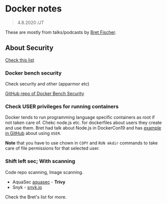 # Docker notes

> 4.8.2020 /JT

These are mostly from talks/podcasts by [Bret Fischer](https://www.bretfisher.com/about/).

## About Security

[Check this list](https://github.com/BretFisher/ama/issues/17)

### Docker bench security

Check security and other (apparmor etc)

[GitHub repo of Docker Bench Security](https://github.com/docker/docker-bench-security)

### Check USER privileges for running containers 

Docker tends to run programming language specific containers as root if not taken care of. Chekc node.js etc. for dockerfiles about users they create and use them.
Bret had talk about Node.js in DockerCon19 and has [example in GitHub](https://github.com/BretFisher/dockercon19/blob/master/1.Dockerfile) about using `USER`. 

__Note__ that you have to use chown in `COPY` and `RUN mkdir` commands to take care of file permissions for that selected user. 

### Shift left sec; With scanning

Code repo scanning, Image scanning. 

- AquaSec [aquasec](https://www.aquasec.com) - **Trivy**
- Snyk - [snyk.io](https://snyk.io)

Check the Bret's list for more. 


